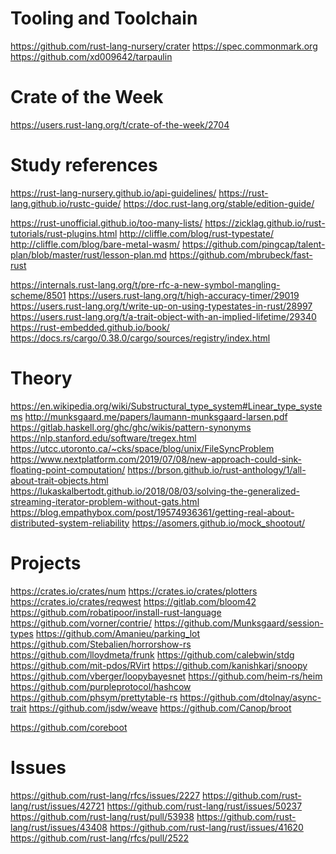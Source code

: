 Tooling and Toolchain
=====================

https://github.com/rust-lang-nursery/crater
https://spec.commonmark.org
https://github.com/xd009642/tarpaulin

Crate of the Week
=================

https://users.rust-lang.org/t/crate-of-the-week/2704

Study references
================

https://rust-lang-nursery.github.io/api-guidelines/
https://rust-lang.github.io/rustc-guide/
https://doc.rust-lang.org/stable/edition-guide/

https://rust-unofficial.github.io/too-many-lists/
https://zicklag.github.io/rust-tutorials/rust-plugins.html
http://cliffle.com/blog/rust-typestate/
http://cliffle.com/blog/bare-metal-wasm/
https://github.com/pingcap/talent-plan/blob/master/rust/lesson-plan.md
https://github.com/mbrubeck/fast-rust

https://internals.rust-lang.org/t/pre-rfc-a-new-symbol-mangling-scheme/8501
https://users.rust-lang.org/t/high-accuracy-timer/29019
https://users.rust-lang.org/t/write-up-on-using-typestates-in-rust/28997
https://users.rust-lang.org/t/a-trait-object-with-an-implied-lifetime/29340
https://rust-embedded.github.io/book/
https://docs.rs/cargo/0.38.0/cargo/sources/registry/index.html

Theory
======

https://en.wikipedia.org/wiki/Substructural_type_system#Linear_type_systems
http://munksgaard.me/papers/laumann-munksgaard-larsen.pdf
https://gitlab.haskell.org/ghc/ghc/wikis/pattern-synonyms
https://nlp.stanford.edu/software/tregex.html
https://utcc.utoronto.ca/~cks/space/blog/unix/FileSyncProblem
https://www.nextplatform.com/2019/07/08/new-approach-could-sink-floating-point-computation/
https://brson.github.io/rust-anthology/1/all-about-trait-objects.html
https://lukaskalbertodt.github.io/2018/08/03/solving-the-generalized-streaming-iterator-problem-without-gats.html
https://blog.empathybox.com/post/19574936361/getting-real-about-distributed-system-reliability
https://asomers.github.io/mock_shootout/

Projects
========

https://crates.io/crates/num
https://crates.io/crates/plotters
https://crates.io/crates/reqwest
https://gitlab.com/bloom42
https://github.com/robatipoor/install-rust-language
https://github.com/vorner/contrie/
https://github.com/Munksgaard/session-types
https://github.com/Amanieu/parking_lot
https://github.com/Stebalien/horrorshow-rs
https://github.com/lloydmeta/frunk
https://github.com/calebwin/stdg
https://github.com/mit-pdos/RVirt
https://github.com/kanishkarj/snoopy
https://github.com/vberger/loopybayesnet
https://github.com/heim-rs/heim
https://github.com/purpleprotocol/hashcow
https://github.com/phsym/prettytable-rs
https://github.com/dtolnay/async-trait
https://github.com/jsdw/weave
https://github.com/Canop/broot

https://github.com/coreboot

Issues
======

https://github.com/rust-lang/rfcs/issues/2227
https://github.com/rust-lang/rust/issues/42721
https://github.com/rust-lang/rust/issues/50237
https://github.com/rust-lang/rust/pull/53938
https://github.com/rust-lang/rust/issues/43408
https://github.com/rust-lang/rust/issues/41620
https://github.com/rust-lang/rfcs/pull/2522
